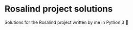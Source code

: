 Rosalind project solutions
========

Solutions for the Rosalind project written by me in Python 3 :speak_no_evil:
